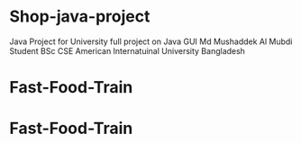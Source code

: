 # Shop-java-project
Java Project for University 
full project on Java GUI
Md Mushaddek Al Mubdi
Student BSc CSE
American Internatuinal University Bangladesh
# Fast-Food-Train
# Fast-Food-Train
